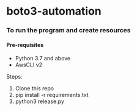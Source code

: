 # boto3-automation

### To run the program and create resources

#### Pre-requisites

* Python 3.7 and above
* AwsCLI v2 

Steps:
1. Clone this repo
2. pip install -r requirements.txt
3. python3 release.py
